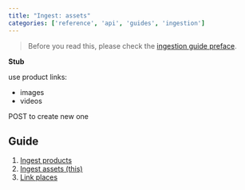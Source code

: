 ```yaml
---
title: "Ingest: assets"
categories: ['reference', 'api', 'guides', 'ingestion']
---
```


> Before you read this, please check the [ingestion guide preface](ingestion).

**Stub**

use product links:
- images
- videos

POST to create new one

## Guide

1. [Ingest products](ingest-products)
2. [Ingest assets (this)](ingest-assets)
3. [Link places](ingest-link-places)
